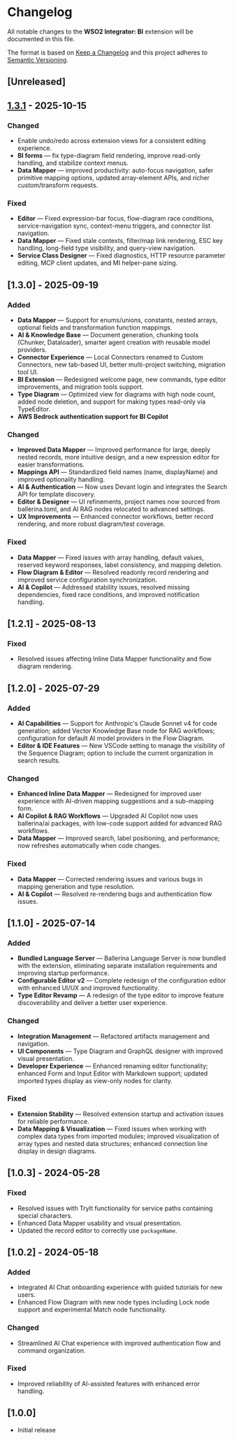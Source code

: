 # Changelog

All notable changes to the **WSO2 Integrator: BI** extension will be documented in this file.

The format is based on [Keep a Changelog](https://keepachangelog.com/en/1.1.0/) and this project adheres to [Semantic Versioning](https://semver.org/).

## [Unreleased]


## [1.3.1](https://github.com/wso2/vscode-extensions/compare/ballerina-integrator-1.3.0...ballerina-integrator-1.3.1) - 2025-10-15

### Changed

- Enable undo/redo across extension views for a consistent editing experience.
- **BI forms** — fix type-diagram field rendering, improve read-only handling, and stabilize context menus.
- **Data Mapper** — improved productivity: auto-focus navigation, safer primitive mapping options, updated array-element APIs, and richer custom/transform requests.

### Fixed

- **Editor** — Fixed expression-bar focus, flow-diagram race conditions, service-navigation sync, context-menu triggers, and connector list navigation.
- **Data Mapper** — Fixed stale contexts, filter/map link rendering, ESC key handling, long-field type visibility, and query-view navigation.
- **Service Class Designer** — Fixed diagnostics, HTTP resource parameter editing, MCP client updates, and MI helper-pane sizing.

## [1.3.0] - 2025-09-19

### Added

- **Data Mapper** — Support for enums/unions, constants, nested arrays, optional fields and transformation function mappings.
- **AI & Knowledge Base** — Document generation, chunking tools (Chunker, Dataloader), smarter agent creation with reusable model providers.
- **Connector Experience** — Local Connectors renamed to Custom Connectors, new tab-based UI, better multi-project switching, migration tool UI.
- **BI Extension** — Redesigned welcome page, new commands, type editor improvements, and migration tools support.
- **Type Diagram** — Optimized view for diagrams with high node count, added node deletion, and support for making types read-only via TypeEditor.
- **AWS Bedrock authentication support for BI Copilot**

### Changed

- **Improved Data Mapper** — Improved performance for large, deeply nested records, more intuitive design, and a new expression editor for easier transformations.
- **Mappings API** — Standardized field names (name, displayName) and improved optionality handling.
- **AI & Authentication** — Now uses Devant login and integrates the Search API for template discovery.
- **Editor & Designer** — UI refinements, project names now sourced from ballerina.toml, and AI RAG nodes relocated to advanced settings.
- **UX Improvements** — Enhanced connector workflows, better record rendering, and more robust diagram/test coverage.

### Fixed

- **Data Mapper** — Fixed issues with array handling, default values, reserved keyword responses, label consistency, and mapping deletion.
- **Flow Diagram & Editor** — Resolved readonly record rendering and improved service configuration synchronization.
- **AI & Copilot** — Addressed stability issues, resolved missing dependencies, fixed race conditions, and improved notification handling.

## [1.2.1] - 2025-08-13

### Fixed

- Resolved issues affecting Inline Data Mapper functionality and flow diagram rendering.

## [1.2.0] - 2025-07-29

### Added

- **AI Capabilities** — Support for Anthropic's Claude Sonnet v4 for code generation; added Vector Knowledge Base node for RAG workflows; configuration for default AI model providers in the Flow Diagram.
- **Editor & IDE Features** — New VSCode setting to manage the visibility of the Sequence Diagram; option to include the current organization in search results.

### Changed

- **Enhanced Inline Data Mapper** — Redesigned for improved user experience with AI-driven mapping suggestions and a sub-mapping form.
- **AI Copilot & RAG Workflows** — Upgraded AI Copilot now uses ballerina/ai packages, with low-code support added for advanced RAG workflows.
- **Data Mapper** — Improved search, label positioning, and performance; now refreshes automatically when code changes.

### Fixed

- **Data Mapper** — Corrected rendering issues and various bugs in mapping generation and type resolution.
- **AI & Copilot** — Resolved re-rendering bugs and authentication flow issues.

## [1.1.0] - 2025-07-14

### Added

- **Bundled Language Server** — Ballerina Language Server is now bundled with the extension, eliminating separate installation requirements and improving startup performance.
- **Configurable Editor v2** — Complete redesign of the configuration editor with enhanced UI/UX and improved functionality.
- **Type Editor Revamp** — A redesign of the type editor to improve feature discoverability and deliver a better user experience.

### Changed

- **Integration Management** — Refactored artifacts management and navigation.
- **UI Components** — Type Diagram and GraphQL designer with improved visual presentation.
- **Developer Experience** — Enhanced renaming editor functionality; enhanced Form and Input Editor with Markdown support; updated imported types display as view-only nodes for clarity.

### Fixed

- **Extension Stability** — Resolved extension startup and activation issues for reliable performance.
- **Data Mapping & Visualization** — Fixed issues when working with complex data types from imported modules; improved visualization of array types and nested data structures; enhanced connection line display in design diagrams.

## [1.0.3] - 2024-05-28

### Fixed

- Resolved issues with TryIt functionality for service paths containing special characters.
- Enhanced Data Mapper usability and visual presentation.
- Updated the record editor to correctly use `packageName`.

## [1.0.2] - 2024-05-18

### Added

- Integrated AI Chat onboarding experience with guided tutorials for new users.
- Enhanced Flow Diagram with new node types including Lock node support and experimental Match node functionality.

### Changed

- Streamlined AI Chat experience with improved authentication flow and command organization.

### Fixed

- Improved reliability of AI-assisted features with enhanced error handling.

## [1.0.0]

- Initial release

